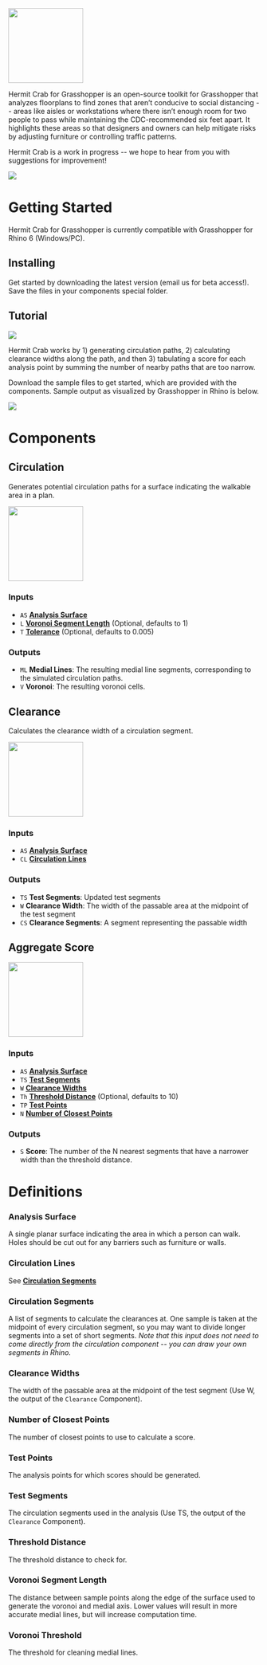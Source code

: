 <img src="https://github.com/spatiometrics/HermitCrab/blob/master/tutorial/hermitcrab-01.png" width="150">

Hermit Crab for Grasshopper is an open-source toolkit for Grasshopper that analyzes floorplans to find zones that aren’t conducive to social distancing -- areas like aisles or workstations where there isn’t enough room for two people to pass while maintaining the CDC-recommended six feet apart. It highlights these areas so that designers and owners can help mitigate risks by adjusting furniture or controlling traffic patterns. 

Hermit Crab is a work in progress -- we hope to hear from you with suggestions for improvement!

<img src="https://github.com/spatiometrics/HermitCrab/blob/master/tutorial/Spatio_Social-Distancing-Supermarket-2.jpg">

# Getting Started
Hermit Crab for Grasshopper is currently compatible with Grasshopper for Rhino 6 (Windows/PC). 

## Installing
Get started by downloading the latest version (email us for beta access!). Save the files in your components special folder.

## Tutorial

<img src="https://github.com/spatiometrics/HermitCrab/blob/master/tutorial/Tutorial%20200422.png">

Hermit Crab works by 1) generating circulation paths, 2) calculating clearance widths along the path, and then 3) tabulating a score for each analysis point by summing the number of nearby paths that are too narrow.

Download the sample files to get started, which are provided with the components. Sample output as visualized by Grasshopper in Rhino is below.

<img src="https://github.com/spatiometrics/HermitCrab/blob/master/tutorial/Social-Distancing-Plan.jpg">

# Components

## Circulation
Generates potential circulation paths for a surface indicating the walkable area in a plan.

<img src="https://github.com/spatiometrics/HermitCrab/blob/master/tutorial/hermit_circulation_200512.png" width="150">

### Inputs
* `AS` [**Analysis Surface**](#Analysis-Surface)
* `L` [**Voronoi Segment Length**](#Voronoi-Segment-Length) (Optional, defaults to 1)
* `T` [**Tolerance**](#Voronoi-Threshold) (Optional, defaults to 0.005)

### Outputs
* `ML` **Medial Lines**: The resulting medial line segments, corresponding to the simulated circulation paths.
* `V` **Voronoi**: The resulting voronoi cells.

## Clearance
Calculates the clearance width of a circulation segment. 

<img src="https://github.com/spatiometrics/HermitCrab/blob/master/tutorial/hermit_clearance_200512.png" width="150">

### Inputs
* `AS` [**Analysis Surface**](#Analysis-Surface)
* `CL` [**Circulation Lines**](#Circulation-Lines)

### Outputs
* `TS` **Test Segments**: Updated test segments
* `W` **Clearance Width**: The width of the passable area at the midpoint of the test segment
* `CS` **Clearance Segments**: A segment representing the passable width

## Aggregate Score

<img src="https://github.com/spatiometrics/HermitCrab/blob/master/tutorial/hermit_score_200512.png" width="150">

### Inputs
* `AS` [**Analysis Surface**](#Analysis-Surface)
* `TS` [**Test Segments**](#Test-Segments)
* `W` [**Clearance Widths**](#Clearance-Widths)
* `Th` [**Threshold Distance**](#Threshold-Distance) (Optional, defaults to 10)
* `TP` [**Test Points**](#Test-Points)
* `N` [**Number of Closest Points**](#Number-of-Closest-Points)

### Outputs
* `S` **Score**: The number of the N nearest segments that have a narrower width than the threshold distance. 

# Definitions

### Analysis Surface
A single planar surface indicating the area in which a person can walk. Holes should be cut out for any barriers such as furniture or walls.

### Circulation Lines
See [**Circulation Segments**](#Circulation-Segments)

### Circulation Segments
A list of segments to calculate the clearances at. One sample is taken at the midpoint of every circulation segment, so you may want to divide longer segments into a set of short segments. _Note that this input does not need to come directly from the circulation component -- you can draw your own segments in Rhino._

### Clearance Widths
The width of the passable area at the midpoint of the test segment (Use W, the output of the `Clearance` Component).

### Number of Closest Points
The number of closest points to use to calculate a score.

### Test Points
The analysis points for which scores should be generated.

### Test Segments
The circulation segments used in the analysis (Use TS, the output of the `Clearance` Component).

### Threshold Distance
The threshold distance to check for. 

### Voronoi Segment Length
The distance between sample points along the edge of the surface used to generate the voronoi and medial axis. Lower values will result in more accurate medial lines, but will increase computation time.

### Voronoi Threshold
The threshold for cleaning medial lines. 
